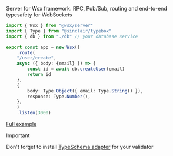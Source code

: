 Server for Wsx framework. RPC, Pub/Sub, routing and end-to-end typesafety for WebSockets
```ts
import { Wsx } from "@wsx/server"
import { Type } from "@sinclair/typebox"
import { db } from "./db" // your database service

export const app = new Wsx()
	.route(
	"/user/create",
	async ({ body: {email} }) => {
		const id = await db.createUser(email)
		return id
	},
	{
		body: Type.Object({ email: Type.String() }),
		response: Type.Number(),
	},
	)
	.listen(3000)
```

[Full example](https://github.com/MeowningMaster/wsx/blob/main/apps/example/src/index.ts)

> [!IMPORTANT]  
> Don't forget to install [TypeSchema adapter](https://typeschema.com/) for your validator
